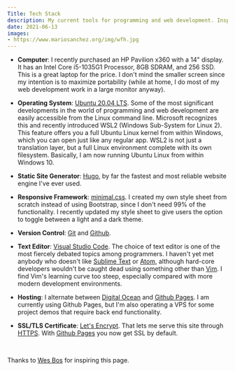 ```yaml
---
Title: Tech Stack
description: My current tools for programming and web development. Inspired by the uses.tech project.
date: 2021-06-13
images:
- https://www.mariosanchez.org/img/wfh.jpg
---
```


- **Computer**: I recently purchased an HP Pavilion x360 with a 14" display. It has an Intel Core i5-1035G1 Processor, 8GB SDRAM, and 256 SSD. This is a great laptop for the price. I don't mind the smaller screen since my intention is to maximize portability (while at home, I do most of my web development work in a large monitor anyway).

- **Operating System**: [Ubuntu 20.04 LTS](https://www.ubuntu.com/download/desktop). Some of the most significant developments in the world of programming and web development are easily accessible from the Linux command line. Microsoft recognizes this and recently introduced WSL2 (Windows Sub-System for Linux 2). This feature offers you a full Ubuntu Linux kernel from within Windows, which you can open just like any regular app. WSL2 is not just a translation layer, but a full Linux environment complete with its own filesystem. Basically, I am now running Ubuntu Linux from within Windows 10.

- **Static Site Generator**: [Hugo](https://gohugo.io), by far the fastest and most reliable website engine I've ever used.

- **Responsive Framework**: [minimal.css](/css/minimal.css). I created my own style sheet from scratch instead of using Bootstrap, since I don't need 99% of the functionality. I recently updated my style sheet to give users the option to toggle between a light and a dark theme.

- **Version Control**: [Git](https://git-scm.com/) and [Github](https://github.com/mariobox).  

- **Text Editor**: [Visual Studio Code](https://code.visualstudio.com/). The choice of text editor is one of the most fiercely debated topics among programmers. I haven't yet met anybody who doesn't like [Sublime Text](https://sublimetext.com) or [Atom](https://atom.io), although hard-core developers wouldn't be caught dead using something other than [Vim](https://vim.org). I find Vim's learning curve too steep, especially compared with more modern development environments.

- **Hosting**: I alternate between [Digital Ocean](https://digitalocean) and [Github Pages](https://pages.github.com/). I am currently using Github Pages, but I'm also operating a VPS for some project demos that require back end functionality.

- **SSL/TLS Certificate**: [Let's Encrypt](https://letsencrypt.org). That lets me serve this site through [HTTPS](../https/). With [Github Pages](https://pages.github.com) you now get SSL by default.
<br />

Thanks to [Wes Bos](https://wesbos.com/uses) for inspiring this page.

